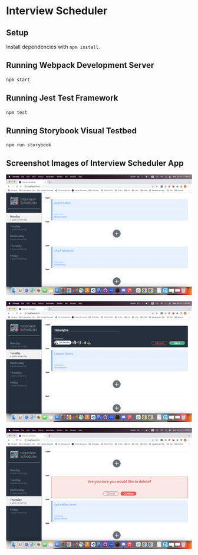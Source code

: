 # Interview Scheduler

## Setup

Install dependencies with `npm install`.

## Running Webpack Development Server

```sh
npm start
```

## Running Jest Test Framework

```sh
npm test
```

## Running Storybook Visual Testbed

```sh
npm run storybook
```

## Screenshot Images of Interview Scheduler App
!["appointments_list"](https://github.com/Hoss-Agina/scheduler/blob/master/docs/appointments_list.png?raw=true)

!["appointment_form](https://github.com/Hoss-Agina/scheduler/blob/master/docs/appointment_form.png?raw=true)

!["deleting_appintment"](https://github.com/Hoss-Agina/scheduler/blob/master/docs/deleting_appointment.png?raw=true)

